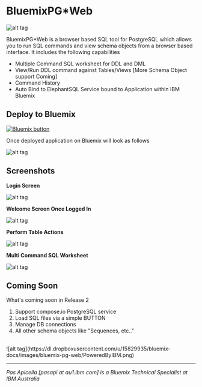 <h1> BluemixPG*Web </h1>

![alt tag](https://dl.dropboxusercontent.com/u/15829935/bluemix-docs/images/bluemix-pg-web/PGWeb.png)

BluemixPG*Web is a browser based SQL tool for PostgreSQL which allows you to run SQL commands and view schema objects 
from a browser based interface. It includes the following capabilities

<ul>
  <li> Multiple Command SQL worksheet for DDL and DML </li>
  <li> View/Run DDL command against Tables/Views [More Schema Object support Coming] </li>
  <li> Command History </li>
  <li> Auto Bind to ElephantSQL Service bound to Application within IBM Bluemix </li>
</ul>

<h2> Deploy to Bluemix </h2>

<a href="https://bluemix.net/deploy?repository=https://github.com/papicella/BluemixPGWeb" target="_blank">
<img src="http://bluemix.net/deploy/button.png" alt="Bluemix button" /></a>

Once deployed application on Bluemix will look as follows

![alt tag](https://dl.dropboxusercontent.com/u/15829935/bluemix-docs/images/bluemix-pg-web/img5.png)

<h2>Screenshots</h2>

<b>Login Screen</b>

![alt tag](https://dl.dropboxusercontent.com/u/15829935/bluemix-docs/images/bluemix-pg-web/img1.png)

<b>Welcome Screen Once Logged In</b>

![alt tag](https://dl.dropboxusercontent.com/u/15829935/bluemix-docs/images/bluemix-pg-web/img2.png)

<b>Perform Table Actions</b>

![alt tag](https://dl.dropboxusercontent.com/u/15829935/bluemix-docs/images/bluemix-pg-web/img3.png)

<b>Multi Command SQL Worksheet</b>

![alt tag](https://dl.dropboxusercontent.com/u/15829935/bluemix-docs/images/bluemix-pg-web/img4.png)

<h2>Coming Soon</h2>

What's coming soon in Release 2

1. Support compose.io PostgreSQL service
2. Load SQL files via a simple BUTTON
3. Manage DB connections
4. All other schema objects like "Sequences, etc.."

<br />
![alt tag](https://dl.dropboxusercontent.com/u/15829935/bluemix-docs/images/bluemix-pg-web/PoweredByIBM.png)
<br />
<hr />
<i>
Pas Apicella [pasapi at au1.ibm.com] is a Bluemix Technical Specialist at IBM Australia
</i>